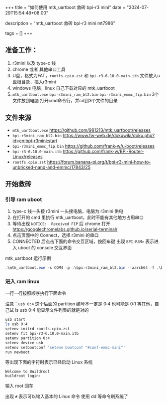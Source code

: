 +++
title = "如何使用 mtk_uartboot 救砖 bpi-r3 mini"
date = "2024-07-29T15:54:48+08:00"

description = "mtk_uartboot 救砖 bpi-r3 mini mt7986"

tags = []
+++

## 准备工作：
1. r3mini 以及 type-c 线
2. chrome 或者 其他串口工具
3. U盘，格式为FAT，`rootfs.cpio.zst` 和 `bpi-r3-6.10.0-main.itb` 文件放入u盘根目录，插入r3mini
4. windows 电脑，linux 自己下载对应的  mtk_uartboot
5. `mtk_uartboot.exe`  `bpi-r3mini_ram_bl2.bin` `bpi-r3mini_emmc_fip.bin` 3个文件放到电脑
打开cmd命令行，并cd到3个文件的目录

## 文件来源
* `mtk_uartboot.exe` https://github.com/981213/mtk_uartboot/releases
* `bpi-r3mini_ram_bl2.bin` https://www.fw-web.de/dokuwiki/doku.php?id=en:bpi-r3mini:start
* `bpi-r3mini_emmc_fip.bin` https://github.com/frank-w/u-boot/releases
* `bpi-r3-6.10.0-main.itb` https://github.com/frank-w/BPI-Router-Linux/releases
* `rootfs.cpio.zst` https://forum.banana-pi.org/t/bpi-r3-mini-how-to-unbricked-nand-and-emmc/17843/25

## 开始救砖

### 引导 ram uboot

1. type-c 线一头接 r3mini 一头接电脑，电脑为 r3mini 供电
2. 在打开的 cmd 里执行 mtk_uartboot，此时不能有其他地方占用串口
3. 等待出现 `NOTICE:  Received FIP` 后 chrome 打开 https://googlechromelabs.github.io/serial-terminal/
4. 点击页面中的 Connect，选择 r3mini 的串口
5. CONNECTED 后点击下面的命令交互区域，按回车键 出现 `BPI-R3M>` 表示进入 uboot 的 console 交互界面

mtk_uartboot 运行示例
```powershell
.\mtk_uartboot.exe -s COM4 -p .\bpi-r3mini_ram_bl2.bin --aarch64 -f .\bpi-r3mini_emmc_fip.bin
```

### 进入 ram linux

一行一行按照顺序执行下面命令

注意：`usb 0:4` 这个后面的 partition 编号不一定是 0:4 也可能是 0:1 等其他，自己试 ls usb 0:4 能显示文件列表的就是对的

```sh
usb start
ls usb 0:4
setenv initrd rootfs.cpio.zst
setenv fit bpi-r3-6.10.0-main.itb
setenv partition 0:4
setenv device usb
setenv setbootconf 'setenv bootconf "#conf-emmc-mini"'
run newboot
```

等出现下面的字符时表示已经启动 Linux 系统
```
Welcome to Buildroot
buildroot login:
```
输入 root 回车

出现 `#` 表示可以输入基本的 Linux 命令
使用 dd 等命令刷系统了

